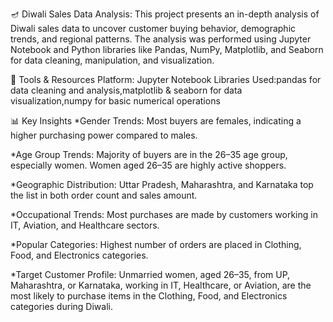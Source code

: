🪔 Diwali Sales Data Analysis:
This project presents an in-depth analysis of Diwali sales data to uncover customer buying behavior, demographic trends, and regional patterns. The analysis was performed using Jupyter Notebook and Python libraries like Pandas, NumPy, Matplotlib, and Seaborn for data cleaning, manipulation, and visualization.

📂 Tools & Resources
Platform: Jupyter Notebook
Libraries Used:pandas for data cleaning and analysis,matplotlib & seaborn for data visualization,numpy for basic numerical operations

📊 Key Insights
*Gender Trends:
Most buyers are females, indicating a higher purchasing power compared to males.

*Age Group Trends:
Majority of buyers are in the 26–35 age group, especially women.
Women aged 26–35 are highly active shoppers.

*Geographic Distribution:
Uttar Pradesh, Maharashtra, and Karnataka top the list in both order count and sales amount.

*Occupational Trends:
Most purchases are made by customers working in IT, Aviation, and Healthcare sectors.

*Popular Categories:
Highest number of orders are placed in Clothing, Food, and Electronics categories.

*Target Customer Profile:
Unmarried women, aged 26–35, from UP, Maharashtra, or Karnataka, working in IT, Healthcare, or Aviation, are the most likely to purchase items in the Clothing, Food, and Electronics categories during Diwali.
